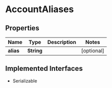 

# AccountAliases


## Properties

| Name | Type | Description | Notes |
|------------ | ------------- | ------------- | -------------|
|**alias** | **String** |  |  [optional] |


## Implemented Interfaces

* Serializable


